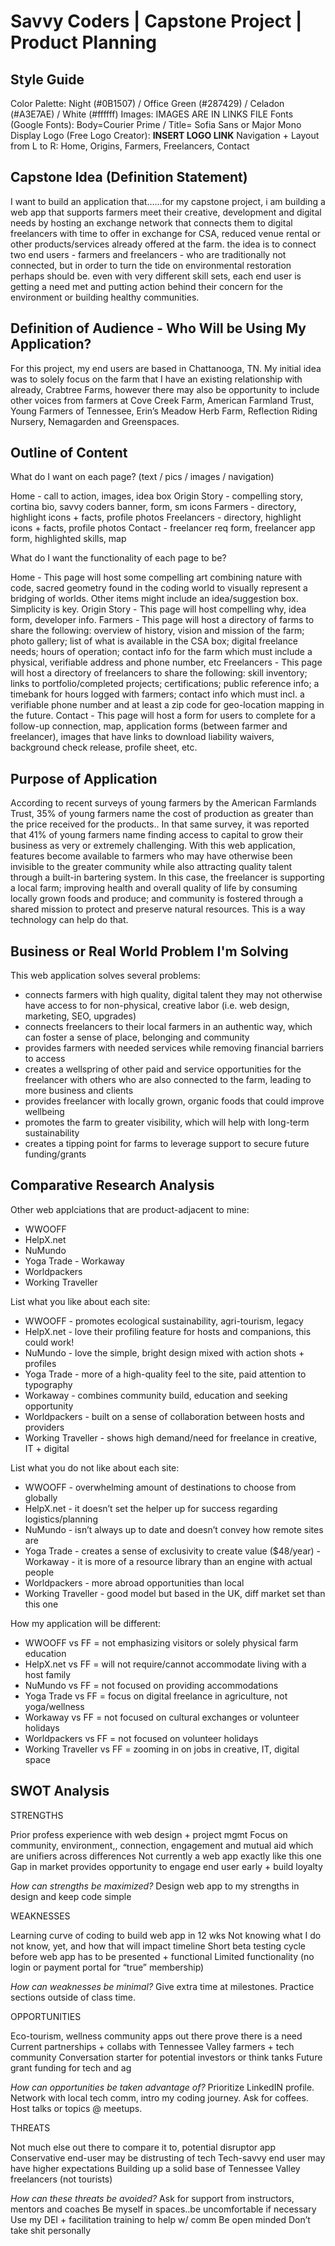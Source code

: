 # Savvy Coders | Capstone Project | Product Planning

## Style Guide

Color Palette: Night (#0B1507) / Office Green (#287429) / Celadon (#A3E7AE) / White (#ffffff) 
Images: IMAGES ARE IN LINKS FILE
Fonts (Google Fonts): Body=Courier Prime / Title= Sofia Sans or Major Mono Display
Logo (Free Logo Creator): **INSERT LOGO LINK**
Navigation + Layout from L to R: Home, Origins, Farmers, Freelancers, Contact

## Capstone Idea (Definition Statement)

I want to build an application that……for my capstone project, i am building a web app that supports farmers meet their creative, development and digital needs by hosting an exchange network that connects them to digital freelancers with time to offer in exchange for CSA, reduced venue rental or other products/services already offered at the farm. the idea is to connect two end users - farmers and freelancers - who are traditionally not connected, but in order to turn the tide on environmental restoration perhaps should be. even with very different skill sets, each end user is getting a need met and putting action behind their concern for the environment or building healthy communities.


## Definition of Audience - Who Will be Using My Application?

For this project, my end users are based in Chattanooga, TN. My initial idea was to solely focus on the farm that I have an existing relationship with already, Crabtree Farms, however there may also be opportunity to include other voices from farmers at Cove Creek Farm, American Farmland Trust, Young Farmers of Tennessee, Erin’s Meadow Herb Farm, Reflection Riding Nursery, Nemagarden and Greenspaces.

## Outline of Content

What do I want on each page?  (text / pics / images / navigation)

Home - call to action, images, idea box 
Origin Story - compelling story, cortina bio, savvy coders banner, form, sm icons
Farmers - directory, highlight icons + facts, profile photos
Freelancers - directory, highlight icons + facts, profile photos
Contact - freelancer req form, freelancer app form, highlighted skills, map

What do I want the functionality of each page to be?

Home - This page will host some compelling art combining nature with code, sacred geometry found in the coding world to visually represent a bridging of worlds. Other items might include an idea/suggestion box. Simplicity is key.
Origin Story - This page will host compelling why, idea form, developer info.
Farmers - This page will host a directory of farms to share the following: overview of history, vision and mission of the farm; photo gallery; list of what is available in the CSA box; digital freelance needs; hours of operation; contact info for the farm which must include a physical, verifiable address and phone number, etc
Freelancers - This page will host a directory of freelancers to share the following: skill inventory; links to portfolio/completed projects; certifications; public reference info; a timebank for hours logged with farmers; contact info which must incl.  a verifiable phone number and at least a zip code for geo-location mapping in the future.
Contact - This page will host a form for users to complete for a follow-up connection, map, application forms (between farmer and freelancer), images that have links to download liability waivers, background check release, profile sheet, etc.

## Purpose of Application 

According to recent surveys of young farmers by the American Farmlands Trust, 35% of young farmers name the cost of production as greater than the price received for the products.. In that same survey, it was reported that 41% of young farmers name finding access to capital to grow their business as very or extremely challenging. With this web application, features become available to farmers who may have otherwise been invisible to the greater community while also attracting quality talent through a built-in bartering system. In this case, the freelancer is supporting a local farm; improving health and overall quality of life by consuming locally grown foods and produce; and community is fostered through a shared mission to protect and preserve natural resources. This is a way technology can help do that. 

## Business or Real World Problem I'm Solving 

This web application solves several problems: 

- connects farmers with high quality, digital talent they may not otherwise have access to for non-physical, creative labor (i.e. web design, marketing, SEO, upgrades)
- connects freelancers to their local farmers in an authentic way, which can foster a sense of place, belonging and community 
- provides farmers with needed services while removing financial barriers to access
- creates a wellspring of other paid and service opportunities for the freelancer with others who are also connected to the farm, leading to more business and clients
- provides freelancer with locally grown, organic foods that could improve wellbeing
- promotes the farm to greater visibility, which will help with long-term sustainability
- creates a tipping point for farms to leverage support to secure future funding/grants

## Comparative Research Analysis 

Other web applciations that are product-adjacent to mine: 

- WWOOFF
- HelpX.net
- NuMundo 
- Yoga Trade
‌- Workaway
- Worldpackers
- Working Traveller

List what you like about each site:

- WWOOFF - promotes ecological sustainability, agri-tourism, legacy
- HelpX.net - love their profiling feature for hosts and companions, this could work!
- NuMundo - love the simple, bright design mixed with action shots + profiles
- Yoga Trade - more of a high-quality feel to the site, paid attention to typography
- ‌Workaway - combines community build, education and seeking opportunity
- Worldpackers - built on a sense of collaboration between hosts and providers
- Working Traveller - shows high demand/need for freelance in creative, IT + digital

List what you do not like about each site:

- WWOOFF - overwhelming amount of destinations to choose from globally
- HelpX.net - it doesn’t set the helper up for success regarding logistics/planning
- NuMundo - isn’t always up to date and doesn’t convey how remote sites are
- Yoga Trade - creates a sense of exclusivity to create value ($48/year)
‌- Workaway - it is more of a resource library than an engine with actual people
- Worldpackers - more abroad opportunities than local
- Working Traveller - good model but based in the UK, diff market set than this one

How my application will be different: 

- WWOOFF vs FF = not emphasizing visitors or solely physical farm education
- HelpX.net vs FF = will not require/cannot accommodate living with a host family
- NuMundo vs FF = not focused on providing accommodations
- Yoga Trade vs FF = focus on digital freelance in agriculture, not yoga/wellness
- ‌Workaway vs FF = not focused on cultural exchanges or volunteer holidays
- Worldpackers vs FF = not focused on volunteer holidays 
- Working Traveller vs FF = zooming in on jobs in creative, IT, digital space

## SWOT Analysis 

STRENGTHS 

Prior profess experience with web design + project mgmt
Focus on community, environment,, connection, engagement and mutual aid which are unifiers across differences
Not currently a web app exactly like this one
Gap in market provides opportunity to engage end user early + build loyalty

_How can strengths be maximized?_
Design web app to my strengths in design and keep code simple

WEAKNESSES 

Learning curve of coding to build web app in 12 wks
Not knowing what I do not know, yet, and how that will impact timeline
Short beta testing cycle before web app has to be presented + functional
Limited functionality (no login or payment portal for “true” membership)

_How can weaknesses be minimal?_
Give extra time at milestones.
Practice sections outside of class time.

OPPORTUNITIES 

Eco-tourism, wellness community apps out there prove there is a need
Current partnerships + collabs with Tennessee Valley farmers + tech community
Conversation starter for potential investors or think tanks
Future grant funding for tech and ag

_How can opportunities be taken advantage of?_
Prioritize LinkedIN profile. 
Network with local tech comm, intro my coding journey. Ask for coffees. 
Host talks or topics @ meetups.

THREATS

Not much else out there to compare it to, potential disruptor app
Conservative end-user may be distrusting of tech
Tech-savvy end user may have higher expectations
Building up a solid base of Tennessee Valley freelancers (not tourists)

_How can these threats be avoided?_
Ask for support from instructors, mentors and coaches 
Be myself in spaces..be uncomfortable if necessary 
Use my DEI + facilitation training to help w/ comm
Be open minded 
Don’t take shit personally






